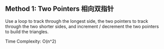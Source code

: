 ## Method 1: Two Pointers 相向双指针
Use a loop to track through the longest side, the two pointers to track through the two shorter sides, and increment / decrement the two pointers to build the triangles. </br>

Time Complexity: O(n^2)
